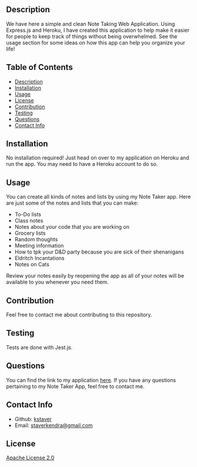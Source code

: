 ## Description
We have here a simple and clean Note Taking Web Application. Using Express.js and Heroku, I have created this application to help make it easier for people to keep track of things without being overwhelmed. See the usage section for some ideas on how this app can help you organize your life!

## Table of Contents
- [Description](#description)
- [Installation](#installation)
- [Usage](#usage)
- [License](#license)
- [Contribution](#contribution)
- [Testing](#test)
- [Questions](#questions)
- [Contact Info](#contact-info)

## Installation
No installation required! Just head on over to my application on Heroku and run the app. You may need to have a Heroku account to do so.

## Usage
You can create all kinds of notes and lists by using my Note Taker app. Here are just some of the notes and lists that you can make:

- To-Do lists
- Class notes
- Notes about your code that you are working on 
- Grocery lists
- Random thoughts
- Meeting information
- How to tpk your D&D party because you are sick of their shenanigans
- Eldritch Incantations
- Notes on Cats

Review your notes easily by reopening the app as all of your notes will be available to you whenever you need them.

## Contribution
Feel free to contact me about contributing to this repository.

## Testing
Tests are done with Jest.js.

## Questions
You can find the link to my application [here](https://note-taker-app10.herokuapp.com/).
If you have any questions pertaining to my Note Taker App, feel free to contact me.

## Contact Info
- Github: [kstaver](https://github.com/kstaver)
- Email: staverkendra@gmail.com

## License
[Apache License 2.0](https://www.apache.org/licenses/LICENSE-2.0)